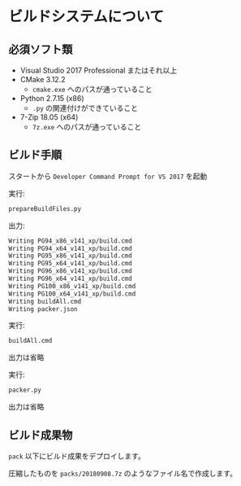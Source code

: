 # ビルドシステムについて

## 必須ソフト類

- Visual Studio 2017 Professional またはそれ以上
- CMake 3.12.2
  - `cmake.exe` へのパスが通っていること
- Python 2.7.15 (x86)
  - `.py` の関連付けができていること
- 7-Zip 18.05 (x64)
  - `7z.exe` へのパスが通っていること

## ビルド手順

スタートから `Developer Command Prompt for VS 2017` を起動

実行:

```bat
prepareBuildFiles.py
```

出力:

```txt
Writing PG94_x86_v141_xp/build.cmd
Writing PG94_x64_v141_xp/build.cmd
Writing PG95_x86_v141_xp/build.cmd
Writing PG95_x64_v141_xp/build.cmd
Writing PG96_x86_v141_xp/build.cmd
Writing PG96_x64_v141_xp/build.cmd
Writing PG100_x86_v141_xp/build.cmd
Writing PG100_x64_v141_xp/build.cmd
Writing buildAll.cmd
Writing packer.json
```

実行:

```bat
buildAll.cmd
```

出力は省略

実行:

```bat
packer.py
```

出力は省略

## ビルド成果物

`pack` 以下にビルド成果をデプロイします。

圧縮したものを `packs/20180908.7z` のようなファイル名で作成します。
